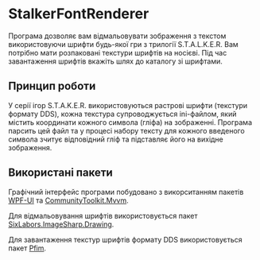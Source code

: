 # StalkerFontRenderer

Програма дозволяє вам відмальовувати зображення з текстом використовуючи шрифти будь-якої гри з трилогії S.T.A.L.K.E.R.
Вам потрібно мати розпаковані текстури шрифтів на носієві. Під час завантаження шрифтів вкажіть шлях до каталогу зі шрифтами.

## Принцип роботи
У серії ігор S.T.A.K.E.R. використовуються растрові шрифти (текстури формату DDS), кожна текстура супроводжується ini-файлом, який містить координати кожного символа (гліфа) на зображенні. Програма парсить цей файл та у процесі набору тексту для кожного введеного символа зчитує відповідний гліф та підставляє його на вихідне зображення.

## Використані пакети

Графічний інтерфейс програми побудовано з викорситанням пакетів [WPF-UI](https://github.com/lepoco/wpfui) та [CommunityToolkit.Mvvm](https://github.com/CommunityToolkit/dotnet).

Для відмальовування шрифтів використовується пакет [SixLabors.ImageSharp.Drawing](https://github.com/SixLabors/ImageSharp.Drawing).

Для завантаження текстур шрифтів формату DDS використовується пакет [Pfim](https://github.com/nickbabcock/Pfim).